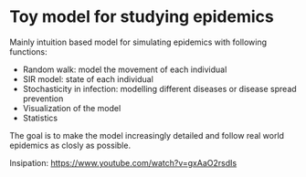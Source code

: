 # Toy model for studying epidemics

Mainly intuition based model for simulating epidemics with following functions:
- Random walk: model the movement of each individual
- SIR model: state of each individual
- Stochasticity in infection: modelling different diseases or disease spread prevention
- Visualization of the model
- Statistics


The goal is to make the model increasingly detailed and follow real world epidemics as closly as possible.

Insipation:
https://www.youtube.com/watch?v=gxAaO2rsdIs
